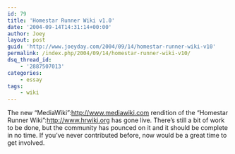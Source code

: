 ```yaml
---
id: 79
title: 'Homestar Runner Wiki v1.0'
date: '2004-09-14T14:31:14+00:00'
author: Joey
layout: post
guid: 'http://www.joeyday.com/2004/09/14/homestar-runner-wiki-v10'
permalink: /index.php/2004/09/14/homestar-runner-wiki-v10/
dsq_thread_id:
    - '2887507013'
categories:
    - essay
tags:
    - wiki
---
```


The new “MediaWiki”:http://www.mediawiki.com rendition of the “Homestar Runner Wiki”:http://www.hrwiki.org has gone live. There’s still a bit of work to be done, but the community has pounced on it and it should be complete in no time. If you’ve never contributed before, now would be a great time to get involved.